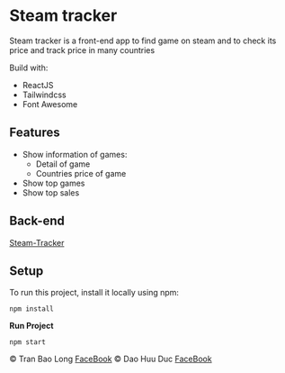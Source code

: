 # **Steam tracker**

Steam tracker is a front-end app to find game on steam and to check its price and track price in many countries

Build with:
 * ReactJS
 * Tailwindcss
 * Font Awesome

## Features
* Show information of games:
    * Detail of game
    * Countries price of game
* Show top games
* Show top sales

## Back-end
[Steam-Tracker](https://github.com/oHTGo/steam-tracker)

## Setup
To run this project, install it locally using npm:
```
npm install
```

**Run Project**
```
npm start
```
:copyright: Tran Bao Long [FaceBook](https://www.facebook.com/gn01n4rt)
:copyright: Dao Huu Duc [FaceBook](https://www.facebook.com/daohuuduc.910)

